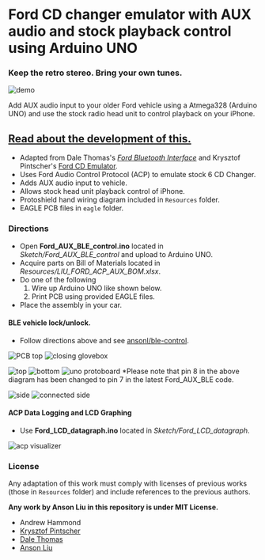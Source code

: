 # Ford CD changer emulator with AUX audio and stock playback control using Arduino UNO

### **Keep the retro stereo. Bring your own tunes.**

![demo](https://raw.githubusercontent.com/ansonl/fordacp-aux/master/Resources/ford_acp_aux_demo_350w.gif)

Add AUX audio input to your older Ford vehicle using a Atmega328 (Arduino UNO) and use the stock radio head unit to control playback on your iPhone. 

## [Read about the development of this.](http://ansonliu.com/2017/09/ford-acp-cd-changer-emulator-aux-audio/)

  - Adapted from Dale Thomas's [*Ford Bluetooth Interface*](http://www.instructables.com/id/Ford-Bluetooth-Interface-Control-phone-with-stock-/) and Krysztof Pintscher's  [Ford CD Emulator](http://www.instructables.com/id/Ford-CD-Emulator-Arduino-Mega/).
  - Uses Ford Audio Control Protocol (ACP) to emulate stock 6 CD Changer.
  - Adds AUX audio input to vehicle.
  - Allows stock head unit playback control of iPhone.
  - Protoshield hand wiring diagram included in `Resources` folder. 
  - EAGLE PCB files in `eagle` folder.

### Directions
  - Open **Ford_AUX_BLE_control.ino** located in *Sketch/Ford_AUX_BLE_control* and upload to Arduino UNO.
  - Acquire parts on Bill of Materials located in *Resources/LIU_FORD_ACP_AUX_BOM.xlsx*.
  - Do one of the following
    1. Wire up Arduino UNO like shown below.
    2. Print PCB using provided EAGLE files.
  - Place the assembly in your car.

#### BLE vehicle lock/unlock.
  - Follow directions above and see [ansonl/ble-control](https://github.com/ansonl/ble-control).

![PCB top](https://raw.githubusercontent.com/ansonl/fordacp-aux/master/Resources/aux_inline_top.jpg)
![closing glovebox](https://raw.githubusercontent.com/ansonl/fordacp-aux/master/Resources/closing_glovebox.gif)

![top](https://raw.githubusercontent.com/ansonl/fordacp-aux/master/Resources/top.jpg) ![bottom](https://raw.githubusercontent.com/ansonl/fordacp-aux/master/Resources/bottom.jpg)
![uno protoboard](https://raw.githubusercontent.com/ansonl/fordacp-aux/master/Resources/uno-protoboard.png)
*Please note that pin 8 in the above diagram has been changed to pin 7 in the latest Ford_AUX_BLE code. 

![side](https://raw.githubusercontent.com/ansonl/fordacp-aux/master/Resources/side.jpg) ![connected side](https://raw.githubusercontent.com/ansonl/fordacp-aux/master/Resources/connected-side.jpg)

#### ACP Data Logging and LCD Graphing
  - Use **Ford_LCD_datagraph.ino** located in *Sketch/Ford_LCD_datagraph*.

![acp visualizer](https://raw.githubusercontent.com/ansonl/fordacp-aux/master/Resources/data_bar_animated.gif)


### License

Any adaptation of this work must comply with licenses of previous works (those in `Resources` folder) and include references to the previous authors. 

**Any work by Anson Liu in this repository is under MIT License.**

  - Andrew Hammond
  - [Krysztof Pintscher](http://www.instructables.com/id/Ford-CD-Emulator-Arduino-Mega/)
  - [Dale Thomas](http://www.instructables.com/id/Ford-Bluetooth-Interface-Control-phone-with-stock-/)
  - [Anson Liu](http://ansonliu.com)
